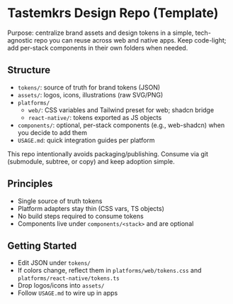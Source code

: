 # Tastemkrs Design Repo (Template)

Purpose: centralize brand assets and design tokens in a simple, tech-agnostic repo you can reuse across web and native apps. Keep code-light; add per-stack components in their own folders when needed.

## Structure
- `tokens/`: source of truth for brand tokens (JSON)
- `assets/`: logos, icons, illustrations (raw SVG/PNG)
- `platforms/`
  - `web/`: CSS variables and Tailwind preset for web; shadcn bridge
  - `react-native/`: tokens exported as JS objects
- `components/`: optional, per-stack components (e.g., web-shadcn) when you decide to add them
- `USAGE.md`: quick integration guides per platform

This repo intentionally avoids packaging/publishing. Consume via git (submodule, subtree, or copy) and keep adoption simple.

## Principles
- Single source of truth tokens
- Platform adapters stay thin (CSS vars, TS objects)
- No build steps required to consume tokens
- Components live under `components/<stack>` and are optional

## Getting Started
- Edit JSON under `tokens/`
- If colors change, reflect them in `platforms/web/tokens.css` and `platforms/react-native/tokens.ts`
- Drop logos/icons into `assets/`
- Follow `USAGE.md` to wire up in apps
